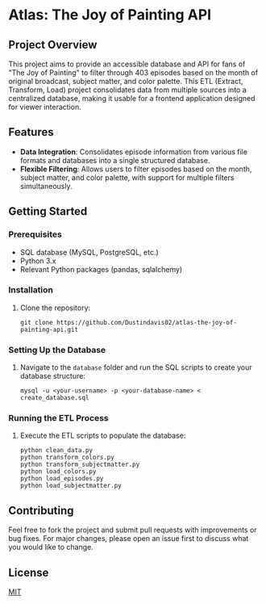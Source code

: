 
# Atlas: The Joy of Painting API

## Project Overview

This project aims to provide an accessible database and API for fans of "The Joy of Painting" to filter through 403 episodes based on the month of original broadcast, subject matter, and color palette. This ETL (Extract, Transform, Load) project consolidates data from multiple sources into a centralized database, making it usable for a frontend application designed for viewer interaction.

## Features

- **Data Integration**: Consolidates episode information from various file formats and databases into a single structured database.
- **Flexible Filtering**: Allows users to filter episodes based on the month, subject matter, and color palette, with support for multiple filters simultaneously.

## Getting Started

### Prerequisites

- SQL database (MySQL, PostgreSQL, etc.)
- Python 3.x
- Relevant Python packages (pandas, sqlalchemy)

### Installation

1. Clone the repository:
   ```
   git clone https://github.com/Dustindavis02/atlas-the-joy-of-painting-api.git
   ```
<!-- 2. Install required Python packages:
   ```
   pip install -r requirements.txt
   ``` -->

### Setting Up the Database

1. Navigate to the `database` folder and run the SQL scripts to create your database structure:
   ```
   mysql -u <your-username> -p <your-database-name> < create_database.sql
   ```

### Running the ETL Process

1. Execute the ETL scripts to populate the database:
   ```
   python clean_data.py
   python transform_colors.py
   python transform_subjectmatter.py
   python load_colors.py
   python load_episodes.py
   python load_subjectmatter.py
   ```

## Contributing

Feel free to fork the project and submit pull requests with improvements or bug fixes. For major changes, please open an issue first to discuss what you would like to change.

## License

[MIT](https://choosealicense.com/licenses/mit/)
